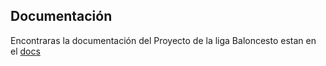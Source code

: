 ## Documentación

Encontraras la documentación del Proyecto de la liga Baloncesto estan en el [docs](https://docs.google.com/document/d/1R0o5Vjug9gE8aQhSe_B4_9HjnUp06Nm4byC-uFZc6RI/edit?usp=sharing)
